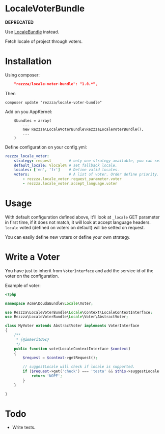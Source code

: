 LocaleVoterBundle
=================

**DEPRECATED**

Use [LocaleBundle](https://github.com/lunetics/LocaleBundle) instead.

Fetch locale of project through voters.

# Installation

Using composer:

```json
    "rezzza/locale-voter-bundle": "1.0.*",
```

Then

```
composer update "rezzza/locale-voter-bundle"
```

Add on you AppKernel:

```
    $bundles = array(
        ...
        new Rezzza\LocaleVoterBundle\RezzzaLocaleVoterBundle(),
        ...
    )
```

Define configuration on your config.yml:

```yaml
rezzza_locale_voter:
    strategy: request        # only one strategy available, you can set null to manually decide of locale.
    default_locale: %locale% # set fallback locale.
    locales: ['en', 'fr']    # Define valid locales.
    voters:                  # A list of voter. Order define priority.
        - rezzza.locale_voter.request_parameter.voter
        - rezzza.locale_voter.accept_language.voter
```

# Usage

With default configuration defined above, it'll look at `_locale` GET parameter in first time, if it does not match, it will look at accept language headers.
`locale` voted (defined on voters on default) will be setted on request.

You can easily define new voters or define your own strategy.

# Write a Voter

You have just to inherit from `VoterInterface` and add the service id of the voter on the configuration.

Example of voter:

```php
<?php

namespace Acme\DoudaBundle\Locale\Voter;

use Rezzza\LocaleVoterBundle\Locale\Context\LocaleContextInterface;
use Rezzza\LocaleVoterBundle\Locale\Voter\AbstractVoter;

class MyVoter extends AbstractVoter implements VoterInterface
{
    /**
     * {@inheritdoc}
     */
    public function vote(LocaleContextInterface $context)
    {
        $request = $context->getRequest();

        // suggestLocale will check if locale is supported.
        if ($request->get('chuck') === 'testa' && $this->suggestLocale('NOPE')) {
            return 'NOPE';
        }
    }

}
```

# Todo

- Write tests.
